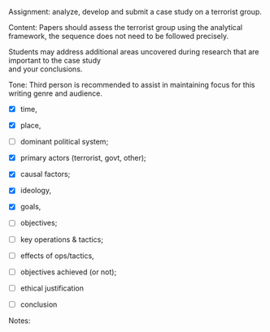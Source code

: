 Assignment:  analyze, develop and submit a case study on a terrorist group. 

Content: Papers should assess the terrorist group using the analytical framework, the sequence does not need to be followed precisely.  

Students may address additional areas uncovered during research that are important to the case study  
and your conclusions.  

Tone: Third person is recommended to assist in maintaining focus for this writing genre and audience.  

- [x] time, 
- [x] place,  
- [ ] dominant political system; 
- [x] primary actors (terrorist, govt, other); 
- [x] causal factors; 
- [x] ideology,  
- [x] goals, 
- [ ] objectives; 
- [ ] key operations & tactics;  
- [ ] effects of ops/tactics,  
- [ ] objectives achieved (or not); 
- [ ] ethical justification
- [ ] conclusion


Notes: 
